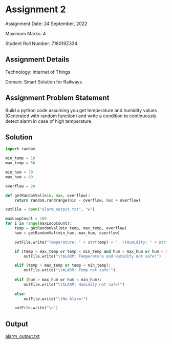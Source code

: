 # Assignment 2

Assignment Date: 24 September, 2022 

Maximum Marks: 4

Student Roll Number: 718019Z334

## Assignment Details

Technology: Internet of Things

Domain: Smart Solution for Railways

## Assignment Problem Statement

Build a python code assuming you get temperature and humidity values (Generated with random function) and write a condition to continuously detect alarm in case of high temperature.



## Solution

```python
import random

min_temp = 10
max_temp = 50

min_hum = 30
max_hum = 60

overflow = 20

def getRandomVal(min, max, overflow):
    return random.randrange(min - overflow, max + overflow)

outFile = open("alarm_output.txt", "w")

maxLoopCount = 100
for i in range(maxLoopCount):
    temp = getRandomVal(min_temp, max_temp, overflow)
    hum = getRandomVal(min_hum, max_hum, overflow)

    outFile.write("Temperature: " + str(temp) + "  \tHumidity: " + str(hum) + "\t-----")

    if (temp > max_temp or temp < min_temp and hum > max_hum or hum < min_hum):
        outFile.write("\tALARM: Temperature and Humidity not safe!")

    elif (temp > max_temp or temp < min_temp):
        outFile.write("\tALARM: Temp not safe!")
    
    elif (hum > max_hum or hum < min_hum):
        outFile.write("\tALARM: Humidity not safe!")
    
    else:
        outFile.write("\tNo Alarm!")

    outFile.write("\n")
```



## Output
[alarm_output.txt](https://github.com/IBM-EPBL/IBM-Project-39046-1660389861/blob/main/Assesments/Nikhil%20Dhaka/Assignment%202/alarm_output.txt)
